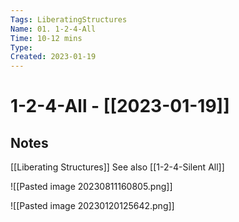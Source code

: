 ```yaml
---
Tags: LiberatingStructures
Name: 01. 1-2-4-All
Time: 10-12 mins
Type: 
Created: 2023-01-19
---
```

# 1-2-4-All - [[2023-01-19]]
## Notes

[[Liberating Structures]]
See also [[1-2-4-Silent All]]

![[Pasted image 20230811160805.png]]

![[Pasted image 20230120125642.png]]

